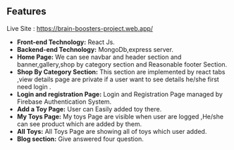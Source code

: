 ## Features


 Live Site : https://brain-boosters-project.web.app/

- **Front-end Technology:** React Js. 
- **Backend-end Technology:** MongoDb,express server. 
- **Home Page:** We can see navbar and header section and banner,gallery,shop by category section and Reasonable footer Section.
- **Shop By Category Section:** This section are implemented by react tabs ,view details page are private if a user want to see details he/she first need login .
- **Login and registration Page:** Login and Registration Page managed by Firebase Authentication System.
- **Add a Toy Page:** User can Easily added toy there.
- **My Toys Page:** My toys Page are visible when user are logged ,He/she can see product which are added by them.
- **All Toys:** All Toys Page are showing all of toys which user  added.
- **Blog section:** Give answered four question.
